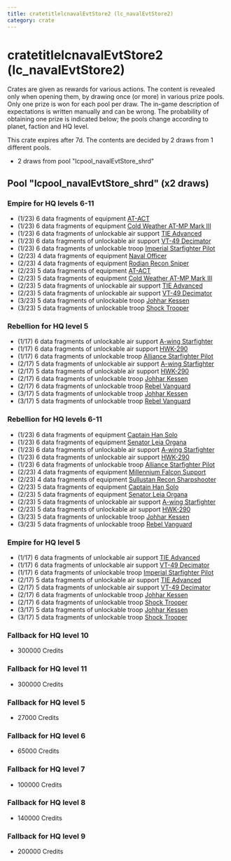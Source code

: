 ```yaml
---
title: cratetitlelcnavalEvtStore2 (lc_navalEvtStore2)
category: crate
---
```


# cratetitlelcnavalEvtStore2 (lc_navalEvtStore2)

Crates are given as rewards for various actions. The content is revealed only when opening them, by drawing once (or more) in various prize pools. Only one prize is won for each pool per draw. The in-game description of expectations is written manually and can be wrong. The probability of obtaining one prize is indicated below; the pools change according to planet, faction and HQ level.

This crate expires after 7d. The contents are decided by 2 draws from 1 different pools.
  * 2 draws from pool "lcpool_navalEvtStore_shrd"

## Pool "lcpool_navalEvtStore_shrd" (x2 draws)

### Empire for HQ levels 6-11

  * (1/23) 6 data fragments of equipment [AT-ACT](eqpEmpireCargoGreatDane)
  * (1/23) 6 data fragments of equipment [Cold Weather AT-MP Mark III](eqpEmpireArcticATMP)
  * (1/23) 6 data fragments of unlockable air support [TIE Advanced](TieAdvanced)
  * (1/23) 6 data fragments of unlockable air support [VT-49 Decimator](VT49)
  * (1/23) 6 data fragments of unlockable troop [Imperial Starfighter Pilot](TiePilot)
  * (2/23) 4 data fragments of equipment [Naval Officer](eqpEmpireNavalOfficer)
  * (2/23) 4 data fragments of equipment [Rodian Recon Sniper](eqpEmpireRodian)
  * (2/23) 5 data fragments of equipment [AT-ACT](eqpEmpireCargoGreatDane)
  * (2/23) 5 data fragments of equipment [Cold Weather AT-MP Mark III](eqpEmpireArcticATMP)
  * (2/23) 5 data fragments of unlockable air support [TIE Advanced](TieAdvanced)
  * (2/23) 5 data fragments of unlockable air support [VT-49 Decimator](VT49)
  * (3/23) 5 data fragments of unlockable troop [Johhar Kessen](EmpireJohhar)
  * (3/23) 5 data fragments of unlockable troop [Shock Trooper](Shock)

### Rebellion for HQ level 5

  * (1/17) 6 data fragments of unlockable air support [A-wing Starfighter](AWing)
  * (1/17) 6 data fragments of unlockable air support [HWK-290](HWK290)
  * (1/17) 6 data fragments of unlockable troop [Alliance Starfighter Pilot](XWingPilot)
  * (2/17) 5 data fragments of unlockable air support [A-wing Starfighter](AWing)
  * (2/17) 5 data fragments of unlockable air support [HWK-290](HWK290)
  * (2/17) 6 data fragments of unlockable troop [Johhar Kessen](RebelJohhar)
  * (2/17) 6 data fragments of unlockable troop [Rebel Vanguard](Vanguard)
  * (3/17) 5 data fragments of unlockable troop [Johhar Kessen](RebelJohhar)
  * (3/17) 5 data fragments of unlockable troop [Rebel Vanguard](Vanguard)

### Rebellion for HQ levels 6-11

  * (1/23) 6 data fragments of equipment [Captain Han Solo](eqpRebelCaptainSolo)
  * (1/23) 6 data fragments of equipment [Senator Leia Organa](eqpRebelDiplomat)
  * (1/23) 6 data fragments of unlockable air support [A-wing Starfighter](AWing)
  * (1/23) 6 data fragments of unlockable air support [HWK-290](HWK290)
  * (1/23) 6 data fragments of unlockable troop [Alliance Starfighter Pilot](XWingPilot)
  * (2/23) 4 data fragments of equipment [Millennium Falcon Support](eqpRebelChewie)
  * (2/23) 4 data fragments of equipment [Sullustan Recon Sharpshooter](eqpRebelSullustan)
  * (2/23) 5 data fragments of equipment [Captain Han Solo](eqpRebelCaptainSolo)
  * (2/23) 5 data fragments of equipment [Senator Leia Organa](eqpRebelDiplomat)
  * (2/23) 5 data fragments of unlockable air support [A-wing Starfighter](AWing)
  * (2/23) 5 data fragments of unlockable air support [HWK-290](HWK290)
  * (3/23) 5 data fragments of unlockable troop [Johhar Kessen](RebelJohhar)
  * (3/23) 5 data fragments of unlockable troop [Rebel Vanguard](Vanguard)

### Empire for HQ level 5

  * (1/17) 6 data fragments of unlockable air support [TIE Advanced](TieAdvanced)
  * (1/17) 6 data fragments of unlockable air support [VT-49 Decimator](VT49)
  * (1/17) 6 data fragments of unlockable troop [Imperial Starfighter Pilot](TiePilot)
  * (2/17) 5 data fragments of unlockable air support [TIE Advanced](TieAdvanced)
  * (2/17) 5 data fragments of unlockable air support [VT-49 Decimator](VT49)
  * (2/17) 6 data fragments of unlockable troop [Johhar Kessen](EmpireJohhar)
  * (2/17) 6 data fragments of unlockable troop [Shock Trooper](Shock)
  * (3/17) 5 data fragments of unlockable troop [Johhar Kessen](EmpireJohhar)
  * (3/17) 5 data fragments of unlockable troop [Shock Trooper](Shock)

### Fallback for HQ level 10

  * 300000 Credits

### Fallback for HQ level 11

  * 300000 Credits

### Fallback for HQ level 5

  * 27000 Credits

### Fallback for HQ level 6

  * 65000 Credits

### Fallback for HQ level 7

  * 100000 Credits

### Fallback for HQ level 8

  * 140000 Credits

### Fallback for HQ level 9

  * 200000 Credits